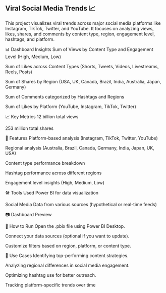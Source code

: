 ## **Viral Social Media Trends 📈**
This project visualizes viral trends across major social media platforms like Instagram, TikTok, Twitter, and YouTube. It focuses on analyzing views, likes, shares, and comments by content type, region, engagement level, hashtags, and platform.

📊 Dashboard Insights
Sum of Views by Content Type and Engagement Level (High, Medium, Low)

Sum of Likes across Content Types (Shorts, Tweets, Videos, Livestreams, Reels, Posts)

Sum of Shares by Region (USA, UK, Canada, Brazil, India, Australia, Japan, Germany)

Sum of Comments categorized by Hashtags and Regions

Sum of Likes by Platform (YouTube, Instagram, TikTok, Twitter)

📈 Key Metrics
12 billion total views

253 million total shares

📍 Features
Platform-based analysis (Instagram, TikTok, Twitter, YouTube)

Regional analysis (Australia, Brazil, Canada, Germany, India, Japan, UK, USA)

Content type performance breakdown

Hashtag performance across different regions

Engagement level insights (High, Medium, Low)

🛠️ Tools Used
Power BI for data visualization

Social Media Data from various sources (hypothetical or real-time feeds)

📷 Dashboard Preview

🚀 How to Run
Open the .pbix file using Power BI Desktop.

Connect your data sources (optional if you want to update).

Customize filters based on region, platform, or content type.

📌 Use Cases
Identifying top-performing content strategies.

Analyzing regional differences in social media engagement.

Optimizing hashtag use for better outreach.

Tracking platform-specific trends over time
